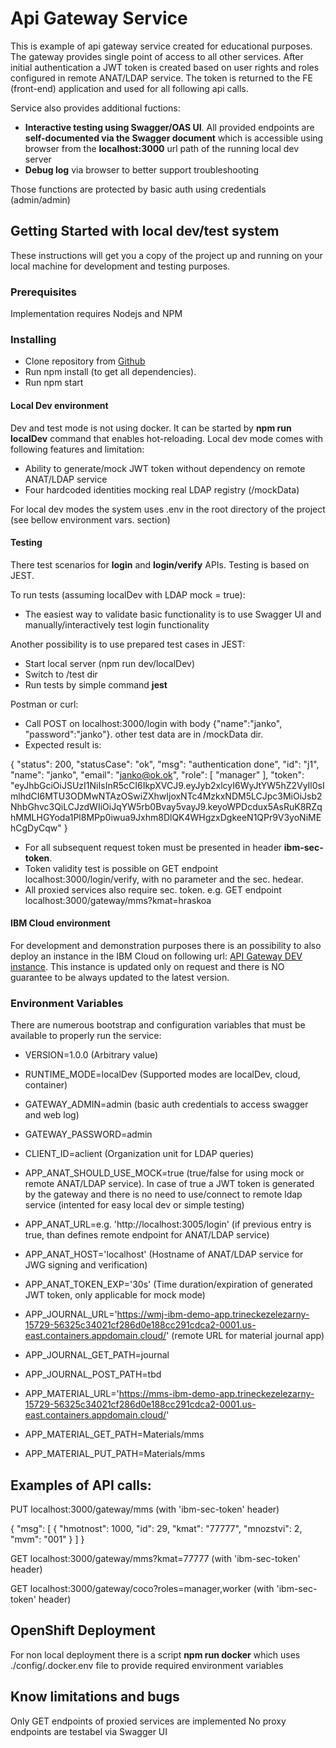 # Api Gateway Service

This is example of api gateway service created for educational purposes. The gateway provides single point of access to all other services. After initial authentication a JWT token is created based on user rights and roles configured in remote ANAT/LDAP service. The token is returned to the FE (front-end) application and used for all following api calls.

Service also provides additional fuctions:
* **Interactive testing using Swagger/OAS UI**. All provided endpoints are **self-documented via the Swagger document** which is accessible using browser from the **localhost:3000** url path of the running local dev server 
* **Debug log** via browser to better support troubleshooting

Those functions are protected by basic auth using credentials (admin/admin)

## Getting Started with local dev/test system

These instructions will get you a copy of the project up and running on your local machine for development and testing purposes.

### Prerequisites

Implementation requires Nodejs and NPM

### Installing

* Clone repository from [Github](https://github.com/JiriHusak-lab/POC-T-REF-APIGW)
* Run npm install (to get all dependencies).
* Run npm start

#### Local Dev environment

Dev and test mode is not using docker. It can be started by  **npm run localDev** command that enables hot-reloading.
Local dev mode comes with following features and limitation: 
* Ability to generate/mock JWT token without dependency on remote ANAT/LDAP service
* Four hardcoded identities mocking real LDAP registry (/mockData)

For local dev modes the system uses .env in the root directory of the project (see bellow environment vars. section)

#### Testing

There test scenarios for **login** and **login/verify** APIs. Testing is based on JEST. 

To run tests (assuming localDev with LDAP mock = true):
* The easiest way to validate basic functionality is to use Swagger UI and manually/interactively test login functionality

Another possibility is to use prepared test cases in JEST:
* Start local server (npm run dev/localDev)
* Switch to /test dir
* Run tests by simple command **jest**

Postman or curl:
* Call POST on localhost:3000/login with body {"name":"janko", "password":"janko"}. other test data are in /mockData dir.
* Expected result is: 

{
    "status": 200,
    "statusCase": "ok",
    "msg": "authentication done",
    "id": "j1",
    "name": "janko",
    "email": "janko@ok.ok",
    "role": [
        "manager"
    ],
    "token": "eyJhbGciOiJSUzI1NiIsInR5cCI6IkpXVCJ9.eyJyb2xlcyI6WyJtYW5hZ2VyIl0sImlhdCI6MTU3ODMwNTAzOSwiZXhwIjoxNTc4MzkxNDM5LCJpc3MiOiJsb2NhbGhvc3QiLCJzdWIiOiJqYW5rb0Bvay5vayJ9.keyoWPDcdux5AsRuK8RZqhMMLHGYoda1Pl8MPp0iwua9Jxhm8DlQK4WHgzxDgkeeN1QPr9V3yoNiMEhCgDyCqw"
}

* For all subsequent request token must be presented in header **ibm-sec-token**. 
* Token validity test is possible on GET endpoint localhost:3000/login/verify, with no parameter and the sec. hedear.
* All proxied services also require sec. token. e.g. GET endpoint localhost:3000/gateway/mms?kmat=hraskoa

#### IBM Cloud environment
For development and demonstration purposes there is an possibility to also deploy an instance in the IBM Cloud on following url: [API Gateway DEV instance](https://xc4ezcdtcc4z247-gateway-api-poc.eu-de.mybluemix.net/). This instance is updated only on request and there is NO guarantee to be always updated to the latest version.

### Environment Variables
There are numerous bootstrap and configuration variables that must be available to properly run the service:
* VERSION=1.0.0 (Arbitrary value)
* RUNTIME_MODE=localDev (Supported modes are localDev, cloud, container)
* GATEWAY_ADMIN=admin (basic auth credentials to access swagger and web log)
* GATEWAY_PASSWORD=admin
* CLIENT_ID=aclient (Organization unit for LDAP queries)

* APP_ANAT_SHOULD_USE_MOCK=true (true/false for using mock or remote ANAT/LDAP service). In case of true a JWT token is generated by the gateway and there is no need to use/connect to remote ldap service (intented for easy local dev or simple testing)
* APP_ANAT_URL=e.g. 'http://localhost:3005/login' (if previous entry is true, than defines remote endpoint for ANAT/LDAP service)
* APP_ANAT_HOST='localhost' (Hostname of ANAT/LDAP service for JWG signing and verification)
* APP_ANAT_TOKEN_EXP='30s' (Time duration/expiration of generated JWT token, only applicable for mock mode)

* APP_JOURNAL_URL='https://wmj-ibm-demo-app.trineckezelezarny-15729-56325c34021cf286d0e188cc291cdca2-0001.us-east.containers.appdomain.cloud/' (remote URL for material journal app)
* APP_JOURNAL_GET_PATH=journal
* APP_JOURNAL_POST_PATH=tbd

* APP_MATERIAL_URL='https://mms-ibm-demo-app.trineckezelezarny-15729-56325c34021cf286d0e188cc291cdca2-0001.us-east.containers.appdomain.cloud/'
* APP_MATERIAL_GET_PATH=Materials/mms
* APP_MATERIAL_PUT_PATH=Materials/mms

## Examples of API calls:
PUT localhost:3000/gateway/mms (with 'ibm-sec-token' header)

{
    "msg": [
        {
            "hmotnost": 1000,
            "id": 29,
            "kmat": "77777",
            "mnozstvi": 2,
            "mvm": "001"
        }
    ]
}

GET localhost:3000/gateway/mms?kmat=77777 (with 'ibm-sec-token' header)

GET localhost:3000/gateway/coco?roles=manager,worker (with 'ibm-sec-token' header)

## OpenShift Deployment
For non local deployment there is a script **npm run docker** which uses ./config/.docker.env file to provide required environment variables

## Know limitations and bugs
Only GET endpoints of proxied services are implemented
No proxy endpoints are testabel via Swagger UI